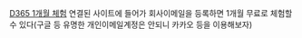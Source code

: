 [D365 1개월 체험](https://dynamics.microsoft.com/ko-kr/dynamics-365-free-trial/) 연결된 사이트에 들어가 회사이메일을 등록하면 1개월 무료로 체험할 수 있다(구글 등 유명한 개인이메일계정은 안되니 카카오 등을 이용해보자)